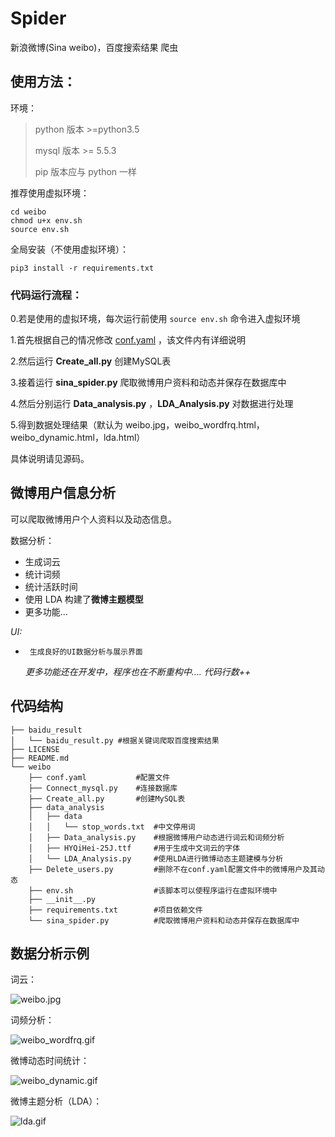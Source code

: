 # Spider
新浪微博(Sina weibo)，百度搜索结果 爬虫



## 使用方法：

环境：

> python 版本 \>=python3.5
>
> mysql 版本 \>= 5.5.3
>
> pip 版本应与 python 一样

推荐使用虚拟环境：

```
cd weibo
chmod u+x env.sh
source env.sh
```

全局安装（不使用虚拟环境）：

 `pip3 install -r requirements.txt`

### 代码运行流程：

0.若是使用的虚拟环境，每次运行前使用 `source env.sh` 命令进入虚拟环境

1.首先根据自己的情况修改 [conf.yaml](https://github.com/starFalll/Spider/blob/master/weibo/conf.yaml) ，该文件内有详细说明

2.然后运行 **Create_all.py** 创建MySQL表

3.接着运行 **sina_spider.py** 爬取微博用户资料和动态并保存在数据库中

4.然后分别运行 **Data_analysis.py** ，**LDA_Analysis.py** 对数据进行处理

5.得到数据处理结果（默认为 weibo.jpg，weibo_wordfrq.html，weibo_dynamic.html，lda.html）

具体说明请见源码。



## 微博用户信息分析

可以爬取微博用户个人资料以及动态信息。

数据分析：

-  生成词云
-  统计词频
-  统计活跃时间
-  使用 LDA 构建了**微博主题模型**
-  更多功能...

*UI:*

*      生成良好的UI数据分析与展示界面
  ​
  *更多功能还在开发中，程序也在不断重构中....*
  *代码行数++*


## 代码结构

    ├── baidu_result
    │   └── baidu_result.py	#根据关键词爬取百度搜索结果
    ├── LICENSE
    ├── README.md
    └── weibo
        ├── conf.yaml			#配置文件
        ├── Connect_mysql.py	#连接数据库
        ├── Create_all.py		#创建MySQL表
        ├── data_analysis		
        │   ├── data			
        │   │   └── stop_words.txt	#中文停用词
        │   ├── Data_analysis.py	#根据微博用户动态进行词云和词频分析
        │   ├── HYQiHei-25J.ttf		#用于生成中文词云的字体
        │   └── LDA_Analysis.py		#使用LDA进行微博动态主题建模与分析
        ├── Delete_users.py			#删除不在conf.yaml配置文件中的微博用户及其动态
        ├── env.sh					#该脚本可以使程序运行在虚拟环境中
        ├── __init__.py
        ├── requirements.txt		#项目依赖文件
        └── sina_spider.py			#爬取微博用户资料和动态并保存在数据库中
## 数据分析示例

词云：

![weibo.jpg](https://i.loli.net/2018/06/17/5b26361426b82.jpg)

词频分析：

![weibo_wordfrq.gif](https://i.loli.net/2018/06/17/5b26361503806.gif)

微博动态时间统计：

![weibo_dynamic.gif](https://i.loli.net/2018/06/17/5b26361747a64.gif)

微博主题分析（LDA）：

![lda.gif](https://i.loli.net/2018/06/17/5b263614bb666.gif)

